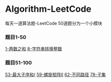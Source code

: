 # Algorithm-LeetCode
每天一道算法题-LeetCode
50道题分为一个小模块<br/>

### 题目1-50<br/>
  [1-两数之和](https://github.com/ryjflysky/Algorithm-LeetCode/blob/master/algorithm/src/main/java/leetcode/sequence1To50/Solution1.java)
  [8-字符串转换整数](https://github.com/ryjflysky/Algorithm-LeetCode/blob/master/algorithm/src/main/java/leetcode/sequence1To50/Solution8.java)
### 题目51-100
  [53-最大子序和(](https://github.com/ryjflysky/Algorithm-LeetCode/blob/master/algorithm/src/main/java/leetcode/sequence51To100/Solution53.java)
  [59-螺旋矩阵II](https://github.com/ryjflysky/Algorithm-LeetCode/blob/master/algorithm/src/main/java/leetcode/sequence51To100/Solution59.java)
  [62-不同路径](https://github.com/ryjflysky/Algorithm-LeetCode/blob/master/algorithm/src/main/java/leetcode/sequence51To100/Solution62.java)
  [78-子集](https://github.com/ryjflysky/Algorithm-LeetCode/blob/master/algorithm/src/main/java/leetcode/sequence51To100/Solution78.java)
